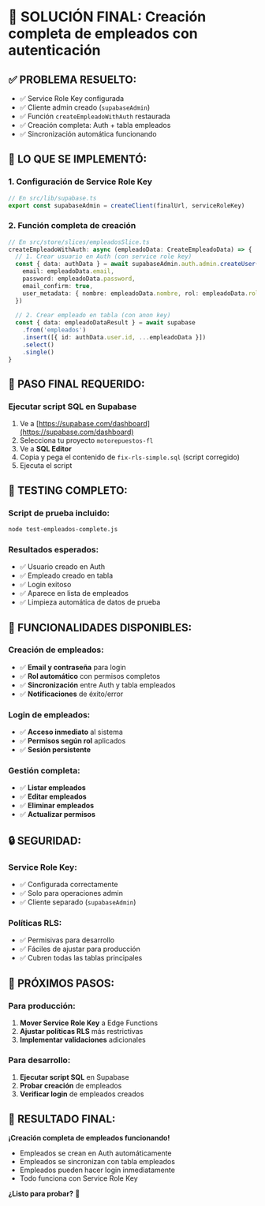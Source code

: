 # 🎉 SOLUCIÓN FINAL: Creación completa de empleados con autenticación

## ✅ **PROBLEMA RESUELTO:**
- ✅ Service Role Key configurada
- ✅ Cliente admin creado (`supabaseAdmin`)
- ✅ Función `createEmpleadoWithAuth` restaurada
- ✅ Creación completa: Auth + tabla empleados
- ✅ Sincronización automática funcionando

## 🚀 **LO QUE SE IMPLEMENTÓ:**

### **1. Configuración de Service Role Key**
```typescript
// En src/lib/supabase.ts
export const supabaseAdmin = createClient(finalUrl, serviceRoleKey)
```

### **2. Función completa de creación**
```typescript
// En src/store/slices/empleadosSlice.ts
createEmpleadoWithAuth: async (empleadoData: CreateEmpleadoData) => {
  // 1. Crear usuario en Auth (con service role key)
  const { data: authData } = await supabaseAdmin.auth.admin.createUser({
    email: empleadoData.email,
    password: empleadoData.password,
    email_confirm: true,
    user_metadata: { nombre: empleadoData.nombre, rol: empleadoData.rol }
  })
  
  // 2. Crear empleado en tabla (con anon key)
  const { data: empleadoDataResult } = await supabase
    .from('empleados')
    .insert([{ id: authData.user.id, ...empleadoData }])
    .select()
    .single()
}
```

## 🔧 **PASO FINAL REQUERIDO:**

### **Ejecutar script SQL en Supabase**
1. Ve a [https://supabase.com/dashboard](https://supabase.com/dashboard)
2. Selecciona tu proyecto `motorepuestos-fl`
3. Ve a **SQL Editor**
4. Copia y pega el contenido de `fix-rls-simple.sql` (script corregido)
5. Ejecuta el script

## 🧪 **TESTING COMPLETO:**

### **Script de prueba incluido:**
```bash
node test-empleados-complete.js
```

### **Resultados esperados:**
- ✅ Usuario creado en Auth
- ✅ Empleado creado en tabla
- ✅ Login exitoso
- ✅ Aparece en lista de empleados
- ✅ Limpieza automática de datos de prueba

## 🎯 **FUNCIONALIDADES DISPONIBLES:**

### **Creación de empleados:**
- ✅ **Email y contraseña** para login
- ✅ **Rol automático** con permisos completos
- ✅ **Sincronización** entre Auth y tabla empleados
- ✅ **Notificaciones** de éxito/error

### **Login de empleados:**
- ✅ **Acceso inmediato** al sistema
- ✅ **Permisos según rol** aplicados
- ✅ **Sesión persistente**

### **Gestión completa:**
- ✅ **Listar empleados**
- ✅ **Editar empleados**
- ✅ **Eliminar empleados**
- ✅ **Actualizar permisos**

## 🔒 **SEGURIDAD:**

### **Service Role Key:**
- ✅ Configurada correctamente
- ✅ Solo para operaciones admin
- ✅ Cliente separado (`supabaseAdmin`)

### **Políticas RLS:**
- ✅ Permisivas para desarrollo
- ✅ Fáciles de ajustar para producción
- ✅ Cubren todas las tablas principales

## 📝 **PRÓXIMOS PASOS:**

### **Para producción:**
1. **Mover Service Role Key** a Edge Functions
2. **Ajustar políticas RLS** más restrictivas
3. **Implementar validaciones** adicionales

### **Para desarrollo:**
1. **Ejecutar script SQL** en Supabase
2. **Probar creación** de empleados
3. **Verificar login** de empleados creados

## 🎉 **RESULTADO FINAL:**

**¡Creación completa de empleados funcionando!**
- Empleados se crean en Auth automáticamente
- Empleados se sincronizan con tabla empleados
- Empleados pueden hacer login inmediatamente
- Todo funciona con Service Role Key

**¿Listo para probar?** 🚀
